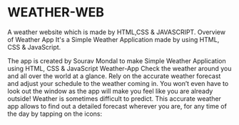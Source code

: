 # WEATHER-WEB
A weather website which is made by HTML,CSS &amp; JAVASCRIPT.
Overview of Weather App
It's a Simple Weather Application made by using HTML, CSS & JavaScript.

The app is created by Sourav Mondal to make Simple Weather Application using HTML, CSS & JavaScript
Weather-App
Check the weather around you and all over the world at a glance. Rely on the accurate weather forecast and adjust your schedule to the weather coming in. You won’t even have to look out the window as the app will make you feel like you are already outside!
Weather is sometimes difficult to predict. This accurate weather app allows to find out a detailed forecast wherever you are, for any time of the day by tapping on the icons:




